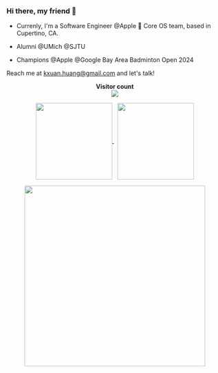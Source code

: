 ### Hi there, my friend 👋

- Currenly, I'm a Software Engineer @Apple  Core OS team, based in Cupertino, CA.

- Alumni @UMich @SJTU
- Champions @Apple @Google Bay Area Badminton Open 2024

Reach me at [kxuan.huang@gmail.com](mailto:kxuan.huang@gmail.com) and let's talk!

<!--
**kx-Huang/kx-Huang** is a ✨ _special_ ✨ repository because its `README.md` (this file) appears on your GitHub profile.

Here are some ideas to get you started:

- 🔭 I’m currently working on ...
- 🌱 I’m currently learning ...
- 👯 I’m looking to collaborate on ...
- 🤔 I’m looking for help with ...
- 💬 Ask me about ...
- 📫 How to reach me: ...
- 😄 Pronouns: ...
- ⚡ Fun fact: ...
-->

<p align="center"> 
  <b>Visitor count</b><br>
  <img src="https://profile-counter.glitch.me/kx-Huang/count.svg" />
</p>

<p align="center">
  <a href="https://github.com/kx-Huang">
    <img align="center" height="178" src="https://github-readme-stats-kx-huang.vercel.app/api/top-langs/?username=kx-Huang&layout=compact&theme=chartreuse-dark&exclude_repo=Embedded-T-Rex-Runner,kx-Huang.github.io&langs_count=6&border_radius=15" />
  </a>
  &nbsp;
  <a href="https://github.com/kx-Huang">
    <img align="center" height="178" src="https://github-readme-stats-kx-huang.vercel.app/api?username=kx-Huang&show_icons=true&theme=vision-friendly-dark&count_private=true&border_radius=15" />
  </a>
</p>

<p align="center">
  <a href="https://github.com/kx-Huang">
    <img align="center" height="420" src="https://github-readme-stats-kx-huang.vercel.app/api/wakatime?username=kx_Huang&layout=compact&theme=github_dark&langs_count=22&hide=markdown,text,other&range=all_time" />
  </a>
</p>
